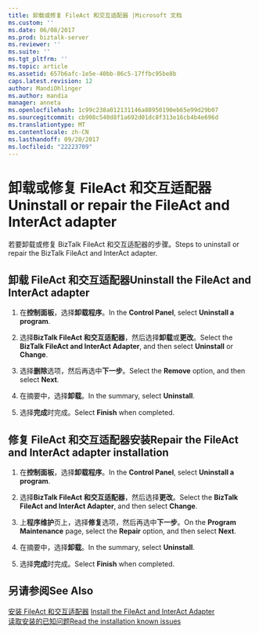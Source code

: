 ```yaml
---
title: 卸载或修复 FileAct 和交互适配器 |Microsoft 文档
ms.custom: ''
ms.date: 06/08/2017
ms.prod: biztalk-server
ms.reviewer: ''
ms.suite: ''
ms.tgt_pltfrm: ''
ms.topic: article
ms.assetid: 657b6afc-1e5e-40bb-86c5-17ffbc95be8b
caps.latest.revision: 12
author: MandiOhlinger
ms.author: mandia
manager: anneta
ms.openlocfilehash: 1c99c238a012131146a88950190eb65e99d29b07
ms.sourcegitcommit: cb908c540d8f1a692d01dc8f313e16cb4b4e696d
ms.translationtype: MT
ms.contentlocale: zh-CN
ms.lasthandoff: 09/20/2017
ms.locfileid: "22223709"
---
```

# <a name="uninstall-or-repair-the-fileact-and-interact-adapter"></a><span data-ttu-id="55116-102">卸载或修复 FileAct 和交互适配器</span><span class="sxs-lookup"><span data-stu-id="55116-102">Uninstall or repair the FileAct and InterAct adapter</span></span>
<span data-ttu-id="55116-103">若要卸载或修复 BizTalk FileAct 和交互适配器的步骤。</span><span class="sxs-lookup"><span data-stu-id="55116-103">Steps to uninstall or repair the BizTalk FileAct and InterAct adapter.</span></span>  
  
## <a name="uninstall-the-fileact-and-interact-adapter"></a><span data-ttu-id="55116-104">卸载 FileAct 和交互适配器</span><span class="sxs-lookup"><span data-stu-id="55116-104">Uninstall the FileAct and InterAct adapter</span></span>  
  
1.  <span data-ttu-id="55116-105">在**控制面板**，选择**卸载程序**。</span><span class="sxs-lookup"><span data-stu-id="55116-105">In the **Control Panel**, select **Uninstall a program**.</span></span>  
  
2.  <span data-ttu-id="55116-106">选择**BizTalk FileAct 和交互适配器**，然后选择**卸载**或**更改**。</span><span class="sxs-lookup"><span data-stu-id="55116-106">Select the **BizTalk FileAct and InterAct Adapter**, and then select **Uninstall** or **Change**.</span></span>  
  
3.  <span data-ttu-id="55116-107">选择**删除**选项，然后再选中**下一步**。</span><span class="sxs-lookup"><span data-stu-id="55116-107">Select the **Remove** option, and then select **Next**.</span></span>  
  
4.  <span data-ttu-id="55116-108">在摘要中，选择**卸载**。</span><span class="sxs-lookup"><span data-stu-id="55116-108">In the summary, select **Uninstall**.</span></span>  
  
5.  <span data-ttu-id="55116-109">选择**完成**时完成。</span><span class="sxs-lookup"><span data-stu-id="55116-109">Select **Finish** when completed.</span></span>

## <a name="repair-the-fileact-and-interact-adapter-installation"></a><span data-ttu-id="55116-110">修复 FileAct 和交互适配器安装</span><span class="sxs-lookup"><span data-stu-id="55116-110">Repair the FileAct and InterAct adapter installation</span></span>  
  
1.  <span data-ttu-id="55116-111">在**控制面板**，选择**卸载程序**。</span><span class="sxs-lookup"><span data-stu-id="55116-111">In the **Control Panel**, select **Uninstall a program**.</span></span>  
  
2.  <span data-ttu-id="55116-112">选择**BizTalk FileAct 和交互适配器**，然后选择**更改**。</span><span class="sxs-lookup"><span data-stu-id="55116-112">Select the **BizTalk FileAct and InterAct Adapter**, and then select **Change**.</span></span>  
3.  <span data-ttu-id="55116-113">上**程序维护**页上，选择**修复**选项，然后再选中**下一步**。</span><span class="sxs-lookup"><span data-stu-id="55116-113">On the **Program Maintenance** page, select the **Repair** option, and then select **Next**.</span></span>  
  
4.  <span data-ttu-id="55116-114">在摘要中，选择**卸载**。</span><span class="sxs-lookup"><span data-stu-id="55116-114">In the summary, select **Uninstall**.</span></span>  
  
5.  <span data-ttu-id="55116-115">选择**完成**时完成。</span><span class="sxs-lookup"><span data-stu-id="55116-115">Select **Finish** when completed.</span></span>
  
## <a name="see-also"></a><span data-ttu-id="55116-116">另请参阅</span><span class="sxs-lookup"><span data-stu-id="55116-116">See Also</span></span>  
<span data-ttu-id="55116-117">[安装 FileAct 和交互适配器](../../adapters-and-accelerators/fileact-interact/install-the-fileact-and-interact-adapter.md) </span><span class="sxs-lookup"><span data-stu-id="55116-117">[Install the FileAct and InterAct Adapter](../../adapters-and-accelerators/fileact-interact/install-the-fileact-and-interact-adapter.md) </span></span>  
 [<span data-ttu-id="55116-118">读取安装的已知问题</span><span class="sxs-lookup"><span data-stu-id="55116-118">Read the installation known issues</span></span>](../../adapters-and-accelerators/fileact-interact/read-the-installation-known-issues.md)